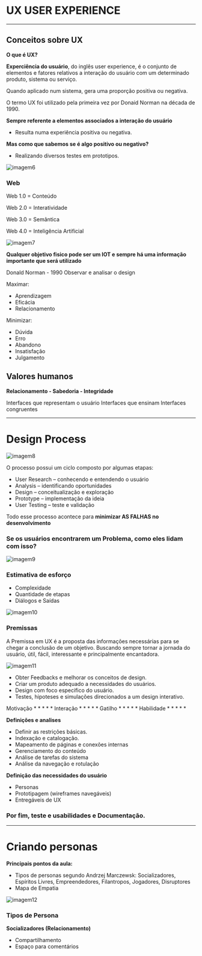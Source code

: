 # UX USER EXPERIENCE
---
## Conceitos sobre UX

**O que é UX?**

**Experciência do usuário**, do inglês user experience, é o conjunto de elementos e fatores relativos a interação do usuário com um determinado produto, sistema ou serviço.

Quando aplicado num sistema, gera uma proporção positiva ou negativa.

O termo UX foi utilizado pela primeira vez por Donaid Norman na década de 1990.

**Sempre referente a elementos associados a interação do usuário**

- Resulta numa experiência positiva ou negativa.

**Mas como que sabemos se é algo positivo ou negativo?**

- Realizando diversos testes em prototipos.

![imagem6](src/img/imagem6.png)

### Web

Web 1.0 = Conteúdo 

Web 2.0 = Interatividade 

Web 3.0 = Semântica 

Web 4.0 = Inteligência Artificial 

![imagem7](src/img/imagem7.png)

**Qualquer objetivo fisico pode ser um IOT e sempre há uma informação importante que será utilizado**

Donald Norman - 1990 
Observar e analisar o design

Maximar:
- Aprendizagem 
- Eficácia 
- Relacionamento

Minimizar:
- Dúvida
- Erro
- Abandono 
- Insatisfação
- Julgamento
  

## Valores humanos 

**Relacionamento - Sabedoria - Integridade**

Interfaces que representam o usuário 
Interfaces que ensinam 
Interfaces congruentes

---

# Design Process

![imagem8](src/img/imagem8.png)

O processo possui um ciclo composto por algumas etapas:

- User Research – conhecendo e entendendo o usuário
- Analysis – identificando oportunidades
- Design – conceitualização e exploração
- Prototype – implementação da ideia
- User Testing – teste e validação

Todo esse processo acontece para **minimizar AS FALHAS no desenvolvimento**

### Se os usuários encontrarem um Problema, como eles lidam com isso?

![imagem9](src/img/imagem9.png)

### Estimativa de esforço 

- Complexidade 
- Quantidade de etapas
- Diálogos e Saídas 

![imagem10](src/img/imagem10.png)


### Premissas

A Premissa em UX é a proposta das informações necessárias para se chegar a conclusão de um objetivo. Buscando sempre tornar a jornada do usuário, útil, fácil, interessante e principalmente encantadora.

![imagem11](src/img/imagem11.png)

- Obter Feedbacks e melhorar os conceitos de design.
- Criar um produto adequado a necessidades do usuários.
- Design com foco especifico do usuário.
- Testes, hipoteses e simulações direcionados a um design interativo. 
  
Motivação * * * * *
Interação * * * * *
Gatilho * * * * *
Habilidade * * * * *

**Definições e analises**

- Definir as restrições básicas.
- Indexação e catalogação.
- Mapeamento de páginas e conexões internas
- Gerenciamento do conteúdo 
- Análise de tarefas do sistema
- Análise da navegação e rotulação

**Definição das necessidades do usuário**

- Personas
- Prototipagem (wireframes navegáveis)
- Entregáveis de UX

### Por fim, teste e usabilidades e Documentação.

---

# Criando personas 

**Principais pontos da aula:**

- Tipos de personas segundo Andrzej Marczewsk: Socializadores, Espíritos Livres, Empreendedores, Filantropos, Jogadores, Disruptores
- Mapa de Empatia

![imagem12](./src/img/imagem12.png)

### Tipos de Persona

**Socializadores (Relacionamento)**
- Compartilhamento 
- Espaço para comentários 
